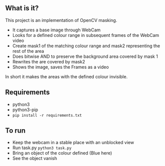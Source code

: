 ## What is  it?

This project is an implementation of OpenCV masking. 
- It captures a base image through WebCam
- Looks for a defined colour range in subsequent frames of the WebCam video
- Create mask1 of the matching colour range and mask2 representing the rest of the area 
- Does bitwise AND to preserve the background area covered by mask 1
- Rewrites the are  covered by mask2
- Shows the image, saves the Frames as a video

In short it makes the areas with the defined colour invisible.

## Requirements
- python3
- python3-pip
- ```pip install -r requirements.txt```

## To run
- Keep the webcam in a stable place with an unblocked view
- Run task.py ```python3 task.py```
- Bring an object of the colour defined (Blue here)
- See the object vanish